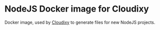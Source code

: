 # NodeJS Docker image for Cloudixy
Docker image, used by [Cloudixy](https://github.com/cloudixy/cloudixy) to generate files for new NodeJS projects.